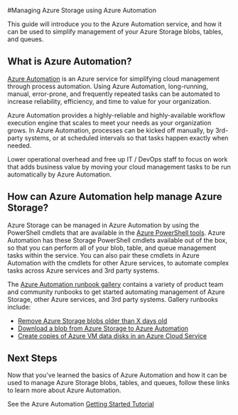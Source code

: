 <properties
	pageTitle="Manage Azure Storage using Azure Automation"
	description="Learn about how the Azure Automation service can be used to manage Azure Storage at scale."
	services="storage, automation"
	documentationCenter=""
	authors="jodoglevy"
	manager="eamono"
	editor=""/>

<tags
	ms.service="storage"
	ms.workload="storage"
	ms.tgt_pltfrm="na"
	ms.devlang="na"
	ms.topic="article"
	ms.date="08/11/2015"
	ms.author="jolevy"/>



#Managing Azure Storage using Azure Automation

This guide will introduce you to the Azure Automation service, and how it can be used to simplify management of your Azure Storage blobs, tables, and queues.


## What is Azure Automation?

[Azure Automation](http://azure.microsoft.com/services/automation/) is an Azure service for simplifying cloud management through process automation. Using Azure Automation, long-running, manual, error-prone, and frequently repeated tasks can be automated to increase reliability, efficiency, and time to value for your organization.

Azure Automation provides a highly-reliable and highly-available workflow execution engine that scales to meet your needs as your organization grows. In Azure Automation, processes can be kicked off manually, by 3rd-party systems, or at scheduled intervals so that tasks happen exactly when needed.

Lower operational overhead and free up IT / DevOps staff to focus on work that adds business value by moving your cloud management tasks to be run automatically by Azure Automation.


## How can Azure Automation help manage Azure Storage?

Azure Storage can be managed in Azure Automation by using the PowerShell cmdlets that are available in the [Azure PowerShell tools](https://msdn.microsoft.com/library/azure/jj156055.aspx). Azure Automation has these Storage PowerShell cmdlets available out of the box, so that you can perform all of your blob, table, and queue management tasks within the service. You can also pair these cmdlets in Azure Automation with the cmdlets for other Azure services, to automate complex tasks across Azure services and 3rd party systems.

The [Azure Automation runbook gallery](http://azure.microsoft.com/blog/2014/10/07/introducing-the-azure-automation-runbook-gallery/) contains a variety of product team and community runbooks to get started automating management of Azure Storage, other Azure services, and 3rd party systems. Gallery runbooks include:

 * [Remove Azure Storage blobs older than X days old](https://gallery.technet.microsoft.com/scriptcenter/Remove-Storage-Blobs-that-aae4b761)
 * [Download a blob from Azure Storage to Azure Automation](https://gallery.technet.microsoft.com/scriptcenter/a-Blob-from-Azure-Storage-6bc13745)
 * [Create copies of Azure VM data disks in an Azure Cloud Service](https://gallery.technet.microsoft.com/scriptcenter/Make-copies-of-Azure-VM-065a6394)


## Next Steps

Now that you've learned the basics of Azure Automation and how it can be used to manage Azure Storage blobs, tables, and queues, follow these links to learn more about Azure Automation.

See the Azure Automation [Getting Started Tutorial](../automation-create-runbook-from-samples.md)
 
